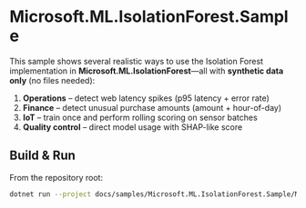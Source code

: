 ﻿# Microsoft.ML.IsolationForest.Sample

This sample shows several realistic ways to use the Isolation Forest implementation in **Microsoft.ML.IsolationForest**—all with **synthetic data only** (no files needed):

1. **Operations** – detect web latency spikes (p95 latency + error rate)
2. **Finance** – detect unusual purchase amounts (amount + hour-of-day)
3. **IoT** – train once and perform rolling scoring on sensor batches
4. **Quality control** – direct model usage with SHAP-like score

## Build & Run

From the repository root:

```bash
dotnet run --project docs/samples/Microsoft.ML.IsolationForest.Sample/Microsoft.ML.IsolationForest.Sample.csproj --no-build
